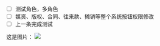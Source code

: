 - [ ] 测试角色，多角色
- [ ] 媒资、版权、合同、往来款、摊销等整个系统按钮权限修改
- [ ] 上一条完成测试

这是图片：
![][avatar]

[avatar]: https://connorlin.github.io/images/avatar.jpg



